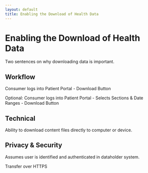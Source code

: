 ```yaml
---
layout: default
title: Enabling the Download of Health Data
---
```


# Enabling the Download of Health Data

Two sentences on why downloading data is important.

## Workflow

Consumer logs into Patient Portal - Download Button

Optional:
Consumer logs into Patient Portal - Selects Sections & Date Ranges - Download Button

## Technical

Ability to download content files directly to computer or device.

## Privacy & Security

Assumes user is identified and authenticated in dataholder system.

Transfer over HTTPS